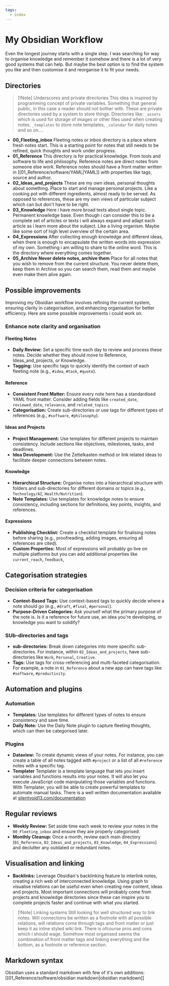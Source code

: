 ```yaml
---
tags:
  - index
---
```


# My Obsidian Workflow

Even the longest journey starts with a single step. I was searching for way to organise knowledge and remember it somehow and there is a lot of very good systems that can help. But maybe the best option is to find the system you like and then customise it and reorganise it to fit your needs.

## Directories


> [!Note] Underscores and private directories
> This idea is inspired by programming concept of private variables. Something that general public, in this case a reader should not bother with. These are private directories used by a system to store things. Directories like: `_assets` which is used for storage of images or other files used when creating notes. `_templates` to store note templates, `_calendar` for daily notes and so on....


- **00_Fleeting_inbox**
Fleeting notes or inbox directory is a place where fresh notes start. This is a starting point for notes that still needs to be refined, quick thoughts and work under progress.
- **01_Reference**
This directory is for practical knowledge. From tools and software to life and philosophy. Reference notes are direct notes from someone else work. Reference notes should have a front matter written in [[01_Reference/software/YAML|YAML]] with properties like tags, source and author.
- **02_Ideas_and_projects**
These are my own ideas, personal thoughts about something. Place to start and manage personal projects. Like a cooking pot with different ingredients, almost ready to be served. As opposed to references, these are my own views of particular subject which can but don't have to be right.
- **03_Knowledge**
Here i have more broad texts about single topic. Permanent knowledge base. Even though i can consider this to be a complete set of articles or texts i will always expand and adapt each article as i learn more about the subject. Like a living organism. Maybe like some sort of high level overview of the certain area.
- **04_Expressions**
After collecting enough knowledge and different ideas, when there is enough to encapsulate the written words into expression of my own.  Something i am willing to share to the online word. This is the directory where everything comes together.
- **05_Archive**
**Never delete notes, archive them**
Place for all notes that you wish to remove from the current structure. You never delete them, keep them in Archive so you can search them, read them and maybe even make them alive again. 

## Possible improvements

Improving my Obsidian workflow involves refining the current system, ensuring clarity in categorisation, and enhancing organisation for better efficiency. Here are some possible improvements i could work on.

### Enhance note clarity and organisation

#### Fleeting Notes
- **Daily Review:** Set a specific time each day to review and process these notes. Decide whether they should move to Reference, Ideas_and_projects, or Knowledge.
- **Tagging:** Use specific tags to quickly identify the context of each fleeting note (e.g., `#idea`, `#task`, `#quote`).

#### Reference
- **Consistent Front Matter:** Ensure every note here has a standardised YAML front matter. Consider adding fields like `created_date`, `reviewed_date`, `relevance`, and `related_topics`.
- **Categorisation:** Create sub-directories or use tags for different types of references (e.g., `#software`, `#philosophy`).

#### Ideas and Projects
- **Project Management:** Use templates for different projects to maintain consistency. Include sections like objectives, milestones, tasks, and deadlines.
- **Idea Development:** Use the Zettelkasten method or link related ideas to facilitate deeper connections between notes.

#### Knowledge
- **Hierarchical Structure:** Organise notes into a hierarchical structure with folders and sub-directories for different domains or topics (e.g., `Technology/AI`, `Health/Nutrition`).
- **Note Templates:** Use templates for knowledge notes to ensure consistency, including sections for definitions, key points, insights, and references.

#### Expressions
- **Publishing Checklist:** Create a checklist template for finalising notes before sharing (e.g., proofreading, adding images, ensuring all references are cited).
- **Custom Properties:** Most of expressions will probably go live on multiple platforms but you can add additional properties like `current_reach`, `feedback`, 

## Categorisation strategies

### Decision criteria for categorisation
- **Context-Based Tags:** Use context-based tags to quickly decide where a note should go (e.g., `#draft`, `#final`, `#personal`).
- **Purpose-Driven Categories:** Ask yourself what the primary purpose of the note is. Is it a reference for future use, an idea you're developing, or knowledge you want to solidify?

### SUb-directories and tags
- **sub-directories:** Break down categories into more specific sub-directories. For instance, within `02_Ideas_and_projects`, have sub-directories like `Work`, `Personal`, `Creative`.
- **Tags:** Use tags for cross-referencing and multi-faceted categorisation. For example, a note in `01_Reference` about a new app can have tags like `#software`, `#productivity`.

## Automation and plugins

### Automation
- **Templates:** Use templates for different types of notes to ensure consistency and save time.
- **Daily Note:** Use the Daily Note plugin to capture fleeting thoughts, which can then be categorised later.

### Plugins
- **Dataview:** To create dynamic views of your notes. For instance, you can create a table of all notes tagged with `#project` or a list of all `#reference` notes with a specific tag.
- **Templater** Templater is a template language that lets you insert variables and functions results into your notes. It will also let you execute JavaScript code manipulating those variables and functions. With Templater, you will be able to create powerful templates to automate manual tasks. There is a well written documentation available at [silentvoid13.com/documentation](https://silentvoid13.github.io/Templater/)

## Regular reviews

- **Weekly Review:** Set aside time each week to review your notes in the `00_Fleeting_inbox` and ensure they are properly categorised.
- **Monthly Cleanup:** Once a month, review each main directory (`01_Reference`, `02_Ideas_and_projects`, `03_Knowledge`, `04_Expressions`) and declutter any outdated or redundant notes.

## Visualisation and linking

- **Backlinks:** Leverage Obsidian's backlinking feature to interlink notes, creating a rich web of interconnected knowledge. Using graph to visualise relations can be useful even when creating new content, ideas and projects. Most important connections will probably come from projects and knowledge directories since these can inspire you to complete projects faster and continue with what you started.

>[!Note] Linking systems
>Still looking for well structured way to link notes. Will connections be written as a footnote with all possible relations, will relations come through tags and front matter or just keep it as inline styled wiki link. There is ofcourse pros and cons which i should wage. Somehow most organised seems the combination of front matter tags and linking everything and the bottom, as a footnote or reference section.

## Markdown syntax

Obsidian uses a standard markdown with few of it's own additions: [[01_Reference/software/obsidian markdown|obsidian markdown]]
